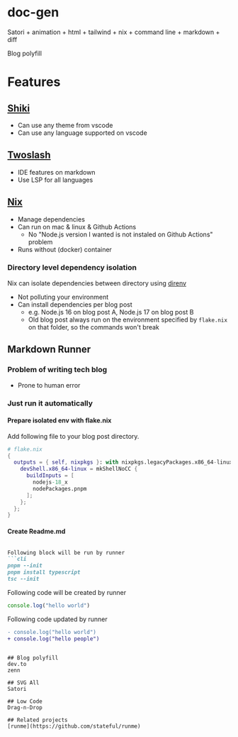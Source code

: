 # doc-gen
Satori + animation + html + tailwind + nix + command line + markdown + diff

Blog polyfill

# Features

## [Shiki](https://github.com/shikijs/shiki)
- Can use any theme from vscode
- Can use any language supported on vscode

## [Twoslash](https://www.npmjs.com/package/@typescript/twoslash)
- IDE features on markdown
- Use LSP for all languages

## [Nix](https://github.com/NixOS/nix)
- Manage dependencies
- Can run on mac & linux & Github Actions
  - No "Node.js version I wanted is not instaled on Github Actions" problem
- Runs without (docker) container

### Directory level dependency isolation
Nix can isolate dependencies between directory using [direnv](https://direnv.net/)
- Not polluting your environment
- Can install dependencies per blog post
  - e.g. Node.js 16 on blog post A, Node.js 17 on blog post B
  - Old blog post always run on the environment specified by `flake.nix` on that folder, so the commands won't break

## Markdown Runner

### Problem of writing tech blog
- Prone to human error

### Just run it automatically

#### Prepare isolated env with flake.nix

Add following file to your blog post directory.
```nix
# flake.nix
{
  outputs = { self, nixpkgs }: with nixpkgs.legacyPackages.x86_64-linux; {
    devShell.x86_64-linux = mkShellNoCC {
      buildInputs = [
        nodejs-18_x
        nodePackages.pnpm
      ];
    };
  };
}
```

#### Create Readme.md

```md

Following block will be run by runner
```cli
pnpm --init
pnpm install typescript
tsc --init
```

Following code will be created by runner
```ts logging.ts
console.log("hello world")
```


Following code updated by runner
```diff logging.ts
- console.log("hello world")
+ console.log("hello people")
```

```

## Blog polyfill
dev.to
zenn

## SVG All
Satori

## Low Code
Drag-n-Drop

## Related projects
[runme](https://github.com/stateful/runme)
